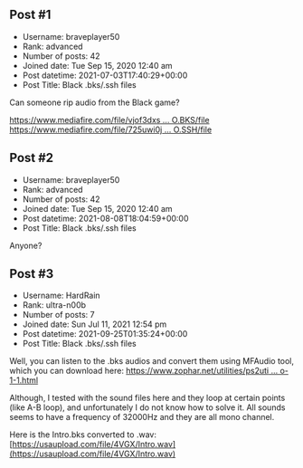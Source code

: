 ## Post #1
- Username: braveplayer50
- Rank: advanced
- Number of posts: 42
- Joined date: Tue Sep 15, 2020 12:40 am
- Post datetime: 2021-07-03T17:40:29+00:00
- Post Title: Black .bks/.ssh files

Can someone rip audio from the Black game?


[https://www.mediafire.com/file/vjof3dxs ... O.BKS/file](https://www.mediafire.com/file/vjof3dxs8fnj3fy/INTRO.BKS/file)
[https://www.mediafire.com/file/725uwi0j ... O.SSH/file](https://www.mediafire.com/file/725uwi0jegc35oi/INTRO.SSH/file)
## Post #2
- Username: braveplayer50
- Rank: advanced
- Number of posts: 42
- Joined date: Tue Sep 15, 2020 12:40 am
- Post datetime: 2021-08-08T18:04:59+00:00
- Post Title: Black .bks/.ssh files

Anyone?
## Post #3
- Username: HardRain
- Rank: ultra-n00b
- Number of posts: 7
- Joined date: Sun Jul 11, 2021 12:54 pm
- Post datetime: 2021-09-25T01:35:24+00:00
- Post Title: Black .bks/.ssh files

Well, you can listen to the .bks audios and convert them using MFAudio tool, which you can download here:
[https://www.zophar.net/utilities/ps2uti ... o-1-1.html](https://www.zophar.net/utilities/ps2util/mfaudio-1-1.html)

Although, I tested with the sound files here and they loop at certain points (like A-B loop), and unfortunately I do not know how to solve it.
All sounds seems to have a frequency of 32000Hz and they are all mono channel.

Here is the Intro.bks converted to .wav:
[https://usaupload.com/file/4VGX/Intro.wav](https://usaupload.com/file/4VGX/Intro.wav)
